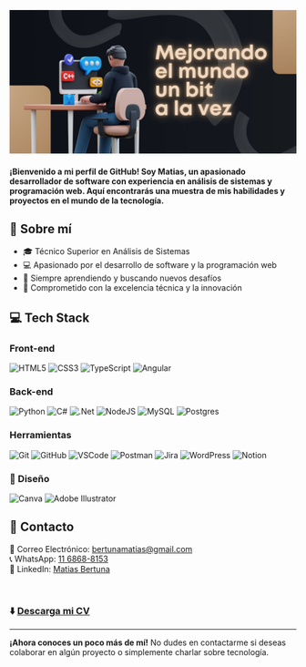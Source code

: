 <!-- Banner superior -->
![Banner inicial](https://github.com/MatiasBertuna/MatiasBertuna/blob/main/assets/Image/Banner-GitHub.jpg)


#### ¡Bienvenido a mi perfil de GitHub! Soy Matias, un apasionado desarrollador de software con experiencia en análisis de sistemas y programación web. Aquí encontrarás una muestra de mis habilidades y proyectos en el mundo de la tecnología.

## 💫 Sobre mí

- 🎓 Técnico Superior en Análisis de Sistemas
- 💻 Apasionado por el desarrollo de software y la programación web
- 🌱 Siempre aprendiendo y buscando nuevos desafíos
- 🚀 Comprometido con la excelencia técnica y la innovación

<!-- Sección de Conocimientos -->
## 💻 Tech Stack

### Front-end
![HTML5](https://img.shields.io/badge/html5-%23E34F26.svg?style=for-the-badge&logo=html5&logoColor=white) ![CSS3](https://img.shields.io/badge/css3-%231572B6.svg?style=for-the-badge&logo=css3&logoColor=white) ![TypeScript](https://img.shields.io/badge/typescript-%23007ACC.svg?style=for-the-badge&logo=typescript&logoColor=white) ![Angular](https://img.shields.io/badge/angular-%23DD0031.svg?style=for-the-badge&logo=angular&logoColor=white)

### Back-end
![Python](https://img.shields.io/badge/python-3670A0?style=for-the-badge&logo=python&logoColor=ffdd54) ![C#](https://img.shields.io/badge/c%23-5C2D91?style=for-the-badge&logo=csharp&logoColor=white) ![.Net](https://img.shields.io/badge/.NET-5C2D91?style=for-the-badge&logo=.net&logoColor=white) ![NodeJS](https://img.shields.io/badge/node.js-6DA55F?style=for-the-badge&logo=node.js&logoColor=white) ![MySQL](https://img.shields.io/badge/mysql-%2300000f.svg?style=for-the-badge&logo=mysql&logoColor=white) ![Postgres](https://img.shields.io/badge/postgres-%23316192.svg?style=for-the-badge&logo=postgresql&logoColor=white)

### Herramientas
![Git](https://img.shields.io/badge/git-F05032?style=for-the-badge&logo=git&logoColor=white) ![GitHub](https://img.shields.io/badge/github-181717?style=for-the-badge&logo=github&logoColor=white) ![VSCode](https://img.shields.io/badge/VSCode-007ACC?style=for-the-badge&logo=visual%20studio%20code&logoColor=white) ![Postman](https://img.shields.io/badge/Postman-FF6C37?style=for-the-badge&logo=postman&logoColor=white) ![Jira](https://img.shields.io/badge/agile-%230A0FFF.svg?style=for-the-badge&logo=jira&logoColor=white) ![WordPress](https://img.shields.io/badge/WordPress-%23117AC9.svg?style=for-the-badge&logo=WordPress&logoColor=white) ![Notion](https://img.shields.io/badge/Notion-%23000000.svg?style=for-the-badge&logo=notion&logoColor=white)

### 🎨 Diseño
![Canva](https://img.shields.io/badge/Canva-%2300C4CC.svg?style=for-the-badge&logo=Canva&logoColor=white) ![Adobe Illustrator](https://img.shields.io/badge/adobe%20illustrator-%23FF9A00.svg?style=for-the-badge&logo=adobe%20illustrator&logoColor=white)

## 💬 Contacto
📧 Correo Electrónico: [bertunamatias@gmail.com](mailto:bertunamatias@gmail.com) <br>
📞 WhatsApp: [11 6868-8153](https://wa.me/+541168688153) <br>
💼 LinkedIn: [Matias Bertuna](https://www.linkedin.com/in/matias-bertuna/)

<br>

### ⬇️ [Descarga mi CV](https://drive.google.com/uc?export=download&id=1lr8aXXJWdWrNrdN5QZwaGf2T5WPSWAUp)

---
**¡Ahora conoces un poco más de mí!** No dudes en contactarme si deseas colaborar en algún proyecto o simplemente charlar sobre tecnología.


<!-- Sección de Tecnologías no responsive

<h2 align="center">💻 Tecnologías</h2>

<br>
<div align="center">
  <div align="center">
    <h3 align="center"> 
      Front-end
      &nbsp;&nbsp;&nbsp;&nbsp;&nbsp;&nbsp;&nbsp;&nbsp;&nbsp;&nbsp;&nbsp;&nbsp;&nbsp;&nbsp;&nbsp;&nbsp;&nbsp;&nbsp;&nbsp;&nbsp;&nbsp;&nbsp;&nbsp;&nbsp;&nbsp;&nbsp;&nbsp;
      Back-end
      &nbsp;&nbsp;&nbsp;&nbsp;&nbsp;&nbsp;&nbsp;&nbsp;&nbsp;&nbsp;&nbsp;&nbsp;&nbsp;&nbsp;&nbsp;&nbsp;&nbsp;&nbsp;&nbsp;&nbsp;&nbsp;&nbsp;&nbsp;&nbsp;&nbsp;&nbsp;&nbsp;&nbsp;&nbsp;&nbsp;&nbsp;
      Herramientas
      &nbsp;&nbsp;&nbsp;&nbsp;&nbsp;
    </h3>
    <div align="center">
      <div align="center">
        &nbsp;&nbsp;&nbsp;&nbsp;
        <img src="https://github.com/MatiasBertuna/MatiasBertuna/blob/main/assets/Icons/HTML.png" alt="Icono HTML" width="50" height="50">   &nbsp;&nbsp;&nbsp;&nbsp;&nbsp;
        <img src="https://github.com/MatiasBertuna/MatiasBertuna/blob/main/assets/Icons/CSS.png" alt="Icono CSS" width="50" height="50">
        &nbsp;&nbsp;&nbsp;&nbsp;&nbsp;&nbsp;&nbsp;&nbsp;&nbsp;&nbsp;&nbsp;&nbsp;&nbsp;&nbsp;&nbsp;&nbsp;&nbsp;&nbsp;&nbsp;&nbsp;&nbsp;&nbsp;&nbsp;&nbsp;
        <img src="https://github.com/MatiasBertuna/MatiasBertuna/blob/main/assets/Icons/Python.png" alt="Icono Python" width="50" height="50">   &nbsp;&nbsp;&nbsp;&nbsp;&nbsp;
        <img src="https://github.com/MatiasBertuna/MatiasBertuna/blob/main/assets/Icons/C%23.png" alt="Icono C#" width="50" height="50">
        &nbsp;&nbsp;&nbsp;&nbsp;&nbsp;&nbsp;&nbsp;&nbsp;&nbsp;&nbsp;&nbsp;&nbsp;&nbsp;&nbsp;&nbsp;&nbsp;&nbsp;&nbsp;&nbsp;&nbsp;&nbsp;&nbsp;&nbsp;&nbsp;
        <img src="https://github.com/MatiasBertuna/MatiasBertuna/blob/main/assets/Icons/Git.png" alt="Icono Git" width="50" height="50">   &nbsp;&nbsp;&nbsp;&nbsp;&nbsp;
        <img src="https://github.com/MatiasBertuna/MatiasBertuna/blob/main/assets/Icons/GitHub.png" alt="Icono GitHub" width="50" height="50">   &nbsp;&nbsp;&nbsp;&nbsp;&nbsp;
        <img src="https://github.com/MatiasBertuna/MatiasBertuna/blob/main/assets/Icons/Notion.png" alt="Icono Notion" width="50" height="50">   &nbsp;&nbsp;&nbsp;&nbsp;&nbsp;
        <br>
        HTML
        &nbsp;&nbsp;&nbsp;&nbsp;&nbsp;&nbsp;&nbsp;&nbsp;
        CSS
        &nbsp;&nbsp;&nbsp;&nbsp;&nbsp;&nbsp;&nbsp;&nbsp;&nbsp;&nbsp;&nbsp;&nbsp;&nbsp;&nbsp;&nbsp;&nbsp;&nbsp;&nbsp;&nbsp;&nbsp;&nbsp;&nbsp;&nbsp;&nbsp;&nbsp;&nbsp;&nbsp;
        Pyhton
        &nbsp;&nbsp;&nbsp;&nbsp;&nbsp;&nbsp;&nbsp;&nbsp;&nbsp;
        C#
        &nbsp;&nbsp;&nbsp;&nbsp;&nbsp;&nbsp;&nbsp;&nbsp;&nbsp;&nbsp;&nbsp;&nbsp;&nbsp;&nbsp;&nbsp;&nbsp;&nbsp;&nbsp;&nbsp;&nbsp;&nbsp;&nbsp;&nbsp;&nbsp;&nbsp;&nbsp;&nbsp;&nbsp;&nbsp;&nbsp;
        Git
        &nbsp;&nbsp;&nbsp;&nbsp;&nbsp;&nbsp;&nbsp;&nbsp;&nbsp;
        GitHub
        &nbsp;&nbsp;&nbsp;&nbsp;&nbsp;
        Notion  
      </div>
      <br>
      <div align="center">
        &nbsp;&nbsp;&nbsp;&nbsp;
        <img src="https://github.com/MatiasBertuna/MatiasBertuna/blob/main/assets/Icons/TypeScript.png" alt="Icono TypeScript" width="50" height="50">   &nbsp;&nbsp;&nbsp;&nbsp;&nbsp;
        <img src="https://github.com/MatiasBertuna/MatiasBertuna/blob/main/assets/Icons/Angular.png" alt="Icono Angular" width="50" height="50">
        &nbsp;&nbsp;&nbsp;&nbsp;&nbsp;&nbsp;&nbsp;&nbsp;&nbsp;&nbsp;&nbsp;&nbsp;&nbsp;&nbsp;&nbsp;&nbsp;&nbsp;&nbsp;&nbsp;&nbsp;&nbsp;&nbsp;&nbsp;&nbsp;
        <img src="https://github.com/MatiasBertuna/MatiasBertuna/blob/main/assets/Icons/NodeJS.png" alt="Icono NodeJS" width="50" height="50">   &nbsp;&nbsp;&nbsp;&nbsp;&nbsp;
        <img src="https://github.com/MatiasBertuna/MatiasBertuna/blob/main/assets/Icons/MySQL.png" alt="Icono MySQL" width="50" height="50">
        &nbsp;&nbsp;&nbsp;&nbsp;&nbsp;&nbsp;&nbsp;&nbsp;&nbsp;&nbsp;&nbsp;&nbsp;&nbsp;&nbsp;&nbsp;&nbsp;&nbsp;&nbsp;&nbsp;&nbsp;&nbsp;&nbsp;&nbsp;&nbsp;
        <img src="https://github.com/MatiasBertuna/MatiasBertuna/blob/main/assets/Icons/VSCode.png" alt="Icono VSCode" width="50" height="50">   &nbsp;&nbsp;&nbsp;&nbsp;&nbsp;
        <img src="https://github.com/MatiasBertuna/MatiasBertuna/blob/main/assets/Icons/Metodología%20Agile.png" alt="Icono Agile" width="50" height="50">   &nbsp;&nbsp;&nbsp;&nbsp;&nbsp;
        <img src="https://github.com/MatiasBertuna/MatiasBertuna/blob/main/assets/Icons/Contabilidad.png" alt="Icono Contabilidad" width="50" height="50">   &nbsp;&nbsp;&nbsp;&nbsp;&nbsp;
        <br>
        &nbsp;&nbsp;
        TypeScript
        &nbsp;&nbsp;
        Angular
        &nbsp;&nbsp;&nbsp;&nbsp;&nbsp;&nbsp;&nbsp;&nbsp;&nbsp;&nbsp;&nbsp;&nbsp;&nbsp;&nbsp;&nbsp;&nbsp;&nbsp;&nbsp;&nbsp;&nbsp;&nbsp;&nbsp;&nbsp;
        NodeJS
        &nbsp;&nbsp;&nbsp;&nbsp;&nbsp;
        MySQL
        &nbsp;&nbsp;&nbsp;&nbsp;&nbsp;&nbsp;&nbsp;&nbsp;&nbsp;&nbsp;&nbsp;&nbsp;&nbsp;&nbsp;&nbsp;&nbsp;&nbsp;&nbsp;&nbsp;&nbsp;&nbsp;&nbsp;&nbsp;
        VSCode
        &nbsp;&nbsp;&nbsp;&nbsp;&nbsp;&nbsp;
        Agile
        &nbsp;&nbsp;
        Contabilidad
        &nbsp;
      </div>
    </div>
  </div>
</div>
-->

